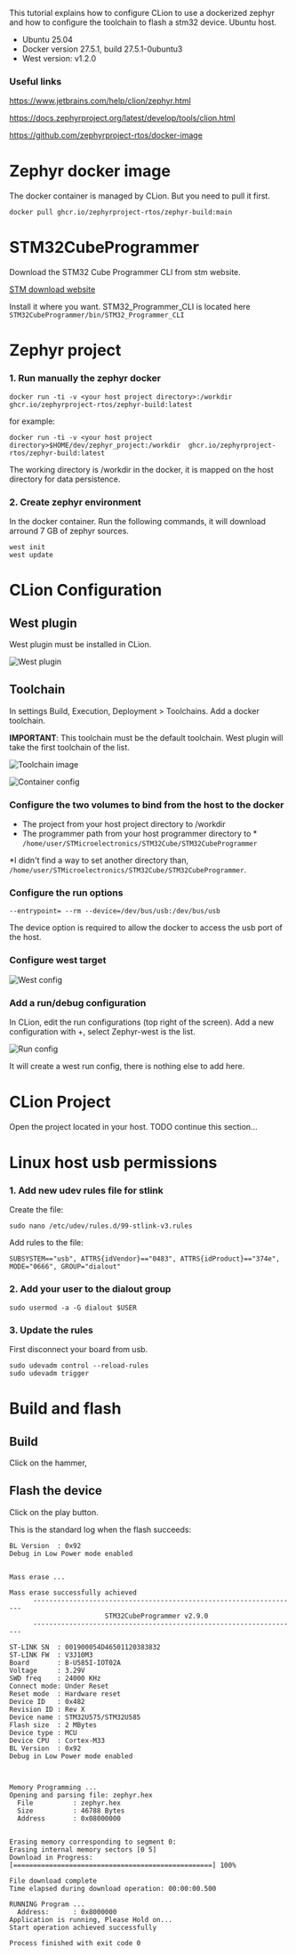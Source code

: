 
This tutorial explains how to configure CLion to use a dockerized zephyr and how to configure the toolchain to flash a stm32 device.
Ubuntu host.

- Ubuntu 25.04
- Docker version 27.5.1, build 27.5.1-0ubuntu3
- West version: v1.2.0

### Useful links
https://www.jetbrains.com/help/clion/zephyr.html

https://docs.zephyrproject.org/latest/develop/tools/clion.html

https://github.com/zephyrproject-rtos/docker-image

# Zephyr docker image
The docker container is managed by CLion. But you need to pull it first.

```
docker pull ghcr.io/zephyrproject-rtos/zephyr-build:main
```

# STM32CubeProgrammer
Download the STM32 Cube Programmer CLI from stm website.

[STM download website](https://www.st.com/en/development-tools/stm32cubeprog.html)

Install it where you want. STM32_Programmer_CLI is located here ```STM32CubeProgrammer/bin/STM32_Programmer_CLI```

# Zephyr project
### 1. Run manually the zephyr docker
```
docker run -ti -v <your host project directory>:/workdir  ghcr.io/zephyrproject-rtos/zephyr-build:latest
```

for example:

```docker run -ti -v <your host project directory>$HOME/dev/zephyr_project:/workdir  ghcr.io/zephyrproject-rtos/zephyr-build:latest```

The working directory is /workdir in the docker, it is mapped on the host directory for data persistence.

### 2. Create zephyr environment
In the docker container. Run the following commands, it will download arround 7 GB of zephyr sources.

```
west init
west update
```

# CLion Configuration

## West plugin
West plugin must be installed in CLion.

![West plugin](images/plugin.png "plugin")


## Toolchain
In settings Build, Execution, Deployment > Toolchains. Add a docker toolchain.

**IMPORTANT**: This toolchain must be the default toolchain. West plugin will take the first toolchain of the list.

![Toolchain image](images/toolchain.png "Diagram showing the development toolchain")

![Container config](images/docker-toolchain-settings.png "Container configuration")

### Configure the two volumes to bind from the host to the docker

- The project from your host project directory to /workdir
- The programmer path from your host programmer directory to *  ```/home/user/STMicroelectronics/STM32Cube/STM32CubeProgrammer```

*I didn't find a way to set another directory than, ```/home/user/STMicroelectronics/STM32Cube/STM32CubeProgrammer```. 


### Configure the run options
```
--entrypoint= --rm --device=/dev/bus/usb:/dev/bus/usb
```

The device option is required to allow the docker to access the usb port of the host.


### Configure west target
![West config](images/west.png "West config")

### Add a run/debug configuration
In CLion, edit the run configurations (top right of the screen). Add a new configuration with +, select Zephyr-west is the list.

![Run config](images/run-config.png "Run configuration")

It will create a west run config, there is nothing else to add here.

# CLion Project
Open the project located in your host. 
TODO continue this section...

# Linux host usb permissions

### 1. Add new udev rules file for stlink
Create the file:

```sudo nano /etc/udev/rules.d/99-stlink-v3.rules```

Add rules to the file:

```SUBSYSTEM=="usb", ATTRS{idVendor}=="0483", ATTRS{idProduct}=="374e", MODE="0666", GROUP="dialout"```

### 2. Add your user to the dialout group
```sudo usermod -a -G dialout $USER```

### 3. Update the rules
First disconnect your board from usb.
```
sudo udevadm control --reload-rules
sudo udevadm trigger
```

# Build and flash
## Build
Click on the hammer, 


## Flash the device 
Click on the play button.

This is the standard log when the flash succeeds:
```
BL Version  : 0x92
Debug in Low Power mode enabled


Mass erase ... 

Mass erase successfully achieved
      -------------------------------------------------------------------
                        STM32CubeProgrammer v2.9.0                  
      -------------------------------------------------------------------

ST-LINK SN  : 001900054D46501120383832
ST-LINK FW  : V3J10M3
Board       : B-U585I-IOT02A
Voltage     : 3.29V
SWD freq    : 24000 KHz
Connect mode: Under Reset
Reset mode  : Hardware reset
Device ID   : 0x482
Revision ID : Rev X
Device name : STM32U575/STM32U585
Flash size  : 2 MBytes
Device type : MCU
Device CPU  : Cortex-M33
BL Version  : 0x92
Debug in Low Power mode enabled



Memory Programming ...
Opening and parsing file: zephyr.hex
  File          : zephyr.hex
  Size          : 46788 Bytes
  Address       : 0x08000000 


Erasing memory corresponding to segment 0:
Erasing internal memory sectors [0 5]
Download in Progress:
[==================================================] 100% 

File download complete
Time elapsed during download operation: 00:00:00.500

RUNNING Program ... 
  Address:      : 0x8000000
Application is running, Please Hold on...
Start operation achieved successfully

Process finished with exit code 0
```

